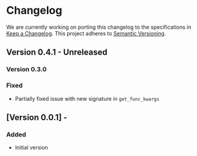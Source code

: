 # Changelog

We are currently working on porting this changelog to the specifications in
[Keep a Changelog](https://keepachangelog.com/en/1.0.0/).
This project adheres to [Semantic Versioning](https://semver.org/spec/v2.0.0.html).


## Version 0.4.1 - Unreleased


### Version 0.3.0

### Fixed

* Partially fixed issue with new signature in `get_func_kwargs`


## [Version 0.0.1] -

### Added
* Initial version
